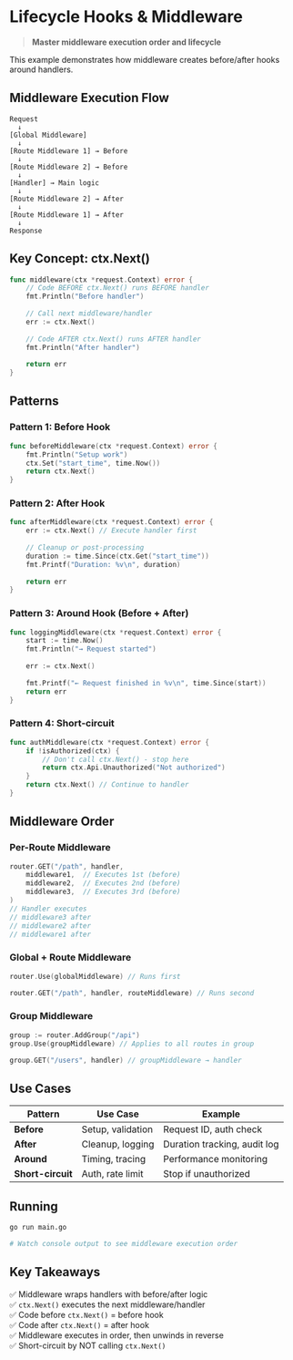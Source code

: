 # Lifecycle Hooks & Middleware

> **Master middleware execution order and lifecycle**

This example demonstrates how middleware creates before/after hooks around handlers.

## Middleware Execution Flow

```
Request
  ↓
[Global Middleware]
  ↓
[Route Middleware 1] → Before
  ↓
[Route Middleware 2] → Before
  ↓
[Handler] → Main logic
  ↓
[Route Middleware 2] → After
  ↓
[Route Middleware 1] → After
  ↓
Response
```

## Key Concept: ctx.Next()

```go
func middleware(ctx *request.Context) error {
    // Code BEFORE ctx.Next() runs BEFORE handler
    fmt.Println("Before handler")
    
    // Call next middleware/handler
    err := ctx.Next()
    
    // Code AFTER ctx.Next() runs AFTER handler
    fmt.Println("After handler")
    
    return err
}
```

## Patterns

### Pattern 1: Before Hook
```go
func beforeMiddleware(ctx *request.Context) error {
    fmt.Println("Setup work")
    ctx.Set("start_time", time.Now())
    return ctx.Next()
}
```

### Pattern 2: After Hook
```go
func afterMiddleware(ctx *request.Context) error {
    err := ctx.Next() // Execute handler first
    
    // Cleanup or post-processing
    duration := time.Since(ctx.Get("start_time"))
    fmt.Printf("Duration: %v\n", duration)
    
    return err
}
```

### Pattern 3: Around Hook (Before + After)
```go
func loggingMiddleware(ctx *request.Context) error {
    start := time.Now()
    fmt.Println("→ Request started")
    
    err := ctx.Next()
    
    fmt.Printf("← Request finished in %v\n", time.Since(start))
    return err
}
```

### Pattern 4: Short-circuit
```go
func authMiddleware(ctx *request.Context) error {
    if !isAuthorized(ctx) {
        // Don't call ctx.Next() - stop here
        return ctx.Api.Unauthorized("Not authorized")
    }
    return ctx.Next() // Continue to handler
}
```

## Middleware Order

### Per-Route Middleware
```go
router.GET("/path", handler, 
    middleware1,  // Executes 1st (before)
    middleware2,  // Executes 2nd (before)
    middleware3,  // Executes 3rd (before)
)
// Handler executes
// middleware3 after
// middleware2 after
// middleware1 after
```

### Global + Route Middleware
```go
router.Use(globalMiddleware) // Runs first

router.GET("/path", handler, routeMiddleware) // Runs second
```

### Group Middleware
```go
group := router.AddGroup("/api")
group.Use(groupMiddleware) // Applies to all routes in group

group.GET("/users", handler) // groupMiddleware → handler
```

## Use Cases

| Pattern | Use Case | Example |
|---------|----------|---------|
| **Before** | Setup, validation | Request ID, auth check |
| **After** | Cleanup, logging | Duration tracking, audit log |
| **Around** | Timing, tracing | Performance monitoring |
| **Short-circuit** | Auth, rate limit | Stop if unauthorized |

## Running

```bash
go run main.go

# Watch console output to see middleware execution order
```

## Key Takeaways

✅ Middleware wraps handlers with before/after logic  
✅ `ctx.Next()` executes the next middleware/handler  
✅ Code before `ctx.Next()` = before hook  
✅ Code after `ctx.Next()` = after hook  
✅ Middleware executes in order, then unwinds in reverse  
✅ Short-circuit by NOT calling `ctx.Next()`
